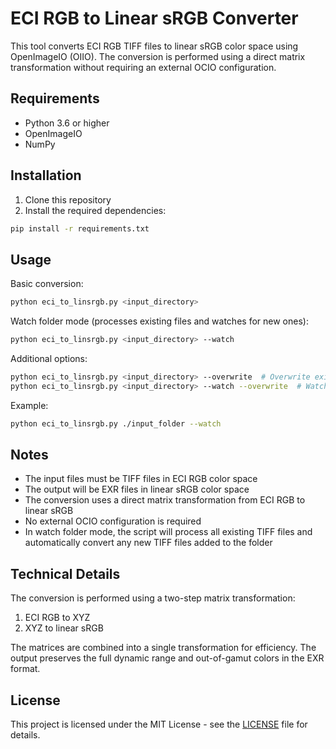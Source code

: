 # ECI RGB to Linear sRGB Converter

This tool converts ECI RGB TIFF files to linear sRGB color space using OpenImageIO (OIIO). The conversion is performed using a direct matrix transformation without requiring an external OCIO configuration.

## Requirements

- Python 3.6 or higher
- OpenImageIO
- NumPy

## Installation

1. Clone this repository
2. Install the required dependencies:
```bash
pip install -r requirements.txt
```

## Usage

Basic conversion:
```bash
python eci_to_linsrgb.py <input_directory>
```

Watch folder mode (processes existing files and watches for new ones):
```bash
python eci_to_linsrgb.py <input_directory> --watch
```

Additional options:
```bash
python eci_to_linsrgb.py <input_directory> --overwrite  # Overwrite existing EXR files
python eci_to_linsrgb.py <input_directory> --watch --overwrite  # Watch folder and overwrite existing files
```

Example:
```bash
python eci_to_linsrgb.py ./input_folder --watch
```

## Notes

- The input files must be TIFF files in ECI RGB color space
- The output will be EXR files in linear sRGB color space
- The conversion uses a direct matrix transformation from ECI RGB to linear sRGB
- No external OCIO configuration is required
- In watch folder mode, the script will process all existing TIFF files and automatically convert any new TIFF files added to the folder

## Technical Details

The conversion is performed using a two-step matrix transformation:
1. ECI RGB to XYZ
2. XYZ to linear sRGB

The matrices are combined into a single transformation for efficiency. The output preserves the full dynamic range and out-of-gamut colors in the EXR format.

## License

This project is licensed under the MIT License - see the [LICENSE](LICENSE) file for details. 